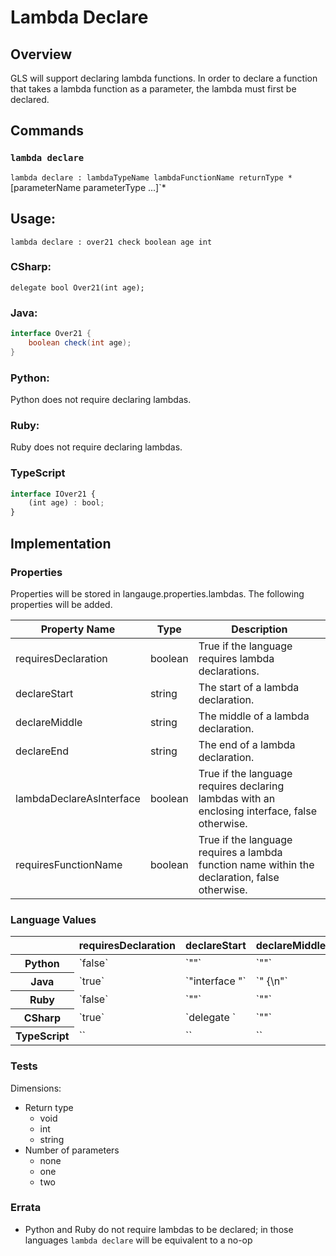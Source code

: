 # Lambda Declare

## Overview
GLS will support declaring lambda functions. In order to declare a function that takes a lambda function as a parameter, the lambda must first be declared.

## Commands

### `lambda declare`
`lambda declare : lambdaTypeName lambdaFunctionName returnType *`[parameterName parameterType ...]`*

## Usage:

```gls
lambda declare : over21 check boolean age int
```

### CSharp:
```CSharp
delegate bool Over21(int age);
```

### Java:  
```Java
interface Over21 {
    boolean check(int age);
}
```

### Python:
Python does not require declaring lambdas.

### Ruby:
Ruby does not require declaring lambdas.

### TypeScript
```TypeScript
interface IOver21 {
    (int age) : bool;
}
```

## Implementation

### Properties

Properties will be stored in langauge.properties.lambdas. The following properties will be added.

<table>
    <thead>
        <th>Property Name</th>
        <th>Type</th>
        <th>Description</th>
    </thead>
    <tbody>
        <tr>
            <td>requiresDeclaration</td>
            <td>boolean</td>
            <td>True if the language requires lambda declarations.</td>
        </tr>
        <tr>
            <td>declareStart</td>
            <td>string</td>
            <td>The start of a lambda declaration.</td>
        </tr>
        <tr>
            <td>declareMiddle</td>
            <td>string</td>
            <td>The middle of a lambda declaration.</td>
        </tr>
        <tr>
            <td>declareEnd</td>
            <td>string</td>
            <td>The end of a lambda declaration.</td>
        </tr>
        <tr>
            <td>lambdaDeclareAsInterface</td>
            <td>boolean</td>
            <td>True if the language requires declaring lambdas with an enclosing interface, false otherwise.</td>
        </tr>
        <tr>
            <td>requiresFunctionName</td>
            <td>boolean</td>
            <td>True if the language requires a lambda function name within the declaration, false otherwise.</td>
        </tr>
    </tbody>
</table>

### Language Values

<table>
    <thead>
        <th></th>
        <th>requiresDeclaration</th>
        <th>declareStart</th>
        <th>declareMiddle</th>
        <th>declareEnd</th>
        <th>lambdaDeclareAsInterface</th>
        <th>requiresFunctionName</th>
    </thead>
    <tbody>
        <tr>
            <th>Python</th>
            <td>`false`</td>
            <td>`""`</td>
            <td>`""`</td>
            <td>`""`</td>
            <td>`false`</td>
            <td>`false`</td>
        </tr>
        <tr>
            <th>Java</th>
            <td>`true`</td>
            <td>`"interface "`</td>
            <td>`" {\n"`</td>
            <td>`"\n}"`</td>
            <td>`true`</td>
            <td>`true`</td>
        </tr>
        <tr>
            <th>Ruby</th>
            <td>`false`</td>
            <td>`""`</td>
            <td>`""`</td>
            <td>`""`</td>
            <td>`false`</td>
            <td>`false`</td>
        </tr>
        <tr>
            <th>CSharp</th>
            <td>`true`</td>
            <td>`delegate `</td>
            <td>`""`</td>
            <td>`""`</td>
            <td>`true`</td>
            <td>`true`</td>
        </tr>
        <tr>
            <th>TypeScript</th>
            <td>``</td>
            <td>``</td>
            <td>``</td>
            <td>``</td>
            <td>``</td>
        </tr>
    <tbody>
</table>

### Tests

Dimensions:
* Return type
    * void
    * int
    * string
* Number of parameters
    * none
    * one
    * two

### Errata

* Python and Ruby do not require lambdas to be declared; in those languages `lambda declare` will be equivalent to a no-op
